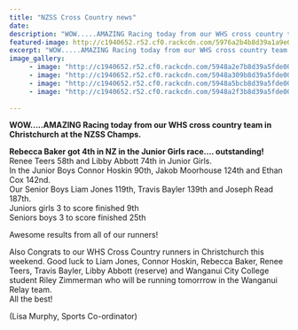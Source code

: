 ```yaml
---
title: "NZSS Cross Country news"
date: 
description: "WOW.....AMAZING Racing today from our WHS cross country team in Christchurch at the NZSS Champs..."
featured-image: http://c1940652.r52.cf0.rackcdn.com/5976a2b4b8d39a1a9e000b19/3-girls.jpg
excerpt: "WOW.....AMAZING Racing today from our WHS cross country team in Christchurch at the NZSS Champs."
image_gallery:
     - image: "http://c1940652.r52.cf0.rackcdn.com/5948a2e7b8d39a5fde00009c/before-they-go-in-a-line-with-princial1.jpg"
     - image: "http://c1940652.r52.cf0.rackcdn.com/5948a309b8d39a5fde0000a2/on-boat.png"
     - image: "http://c1940652.r52.cf0.rackcdn.com/5948a5bcb8d39a5fde0000a4/3-girls.jpg"
     - image: "http://c1940652.r52.cf0.rackcdn.com/5948a2f3b8d39a5fde00009e/group-photo-at-the-event.nicepng.jpg"
    
---
```


<p><strong>WOW.....AMAZING Racing today from our WHS cross country team in Christchurch at the NZSS Champs.&nbsp;</strong></p>
<p><strong>Rebecca Baker got 4th in NZ in the Junior Girls race.... outstanding!&nbsp;</strong><br /><span>Renee Teers 58th and Libby Abbott 74th in Junior Girls.&nbsp;</span><br /><span>In the Junior Boys Connor Hoskin 90th, Jakob Moorhouse 124th and Ethan Cox 142nd.&nbsp;</span><br /><span>Our Senior Boys Liam Jones 119th, Travis Bayler 139th and Joseph Read 187th.&nbsp;</span><span class="text_exposed_show"><br />Juniors girls 3 to score finished 9th&nbsp;<br />Seniors boys 3 to score finished 25th</span></p>
<p><span class="text_exposed_show">Awesome results from all of our runners!</span></p>
<p><span class="text_exposed_show">Also&nbsp;<span>Congrats to our WHS Cross Country runners in Christchurch this weekend. Good luck to Liam Jones, Connor Hoskin, Rebecca Baker, Renee Teers, Travis Bayler, Libby Abbott (reserve) and Wanganui City College student Riley Zimmerman who will be running tomorrrow in the Wanganui Relay team.&nbsp;</span><br /><span>All the best!</span></span></p>
<p><span class="text_exposed_show"><span>(Lisa Murphy, Sports Co-ordinator)</span></span></p>

